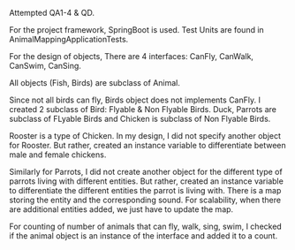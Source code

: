 Attempted QA1-4 & QD.

For the project framework, SpringBoot is used.
Test Units are found in AnimalMappingApplicationTests.

For the design of objects, 
There are 4 interfaces: CanFly, CanWalk, CanSwim, CanSing.

All objects (Fish, Birds) are subclass of Animal.

Since not all birds can fly, Birds object does not implements CanFly.
I created 2 subclass of Bird: Flyable & Non Flyable Birds.
Duck, Parrots are subclass of FLyable Birds and Chicken is subclass of Non Flyable Birds.

Rooster is a type of Chicken.
In my design, I did not specify another object for Rooster.
But rather, created an instance variable to differentiate between male and female chickens.

Similarly for Parrots, 
I did not create another object for the different type of parrots living with different entities.
But rather, created an instance variable to differentiate the different entities the parrot is living with.
There is a map storing the entity and the corresponding sound.
For scalability, when there are additional entities added, we just have to update the map.


For counting of number of animals that can fly, walk, sing, swim, 
I checked if the animal object is an instance of the interface and added it to a count.